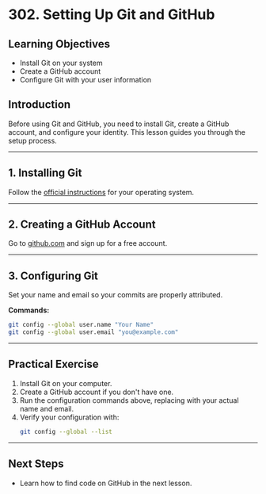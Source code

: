 # 302. Setting Up Git and GitHub

## Learning Objectives

- Install Git on your system
- Create a GitHub account
- Configure Git with your user information

## Introduction

Before using Git and GitHub, you need to install Git, create a GitHub account, and configure your identity. This lesson guides you through the setup process.

---

## 1. Installing Git

Follow the [official instructions](https://git-scm.com/book/en/v2/Getting-Started-Installing-Git) for your operating system.

---

## 2. Creating a GitHub Account

Go to [github.com](https://github.com) and sign up for a free account.

---

## 3. Configuring Git

Set your name and email so your commits are properly attributed.

**Commands:**

```sh
git config --global user.name "Your Name"
git config --global user.email "you@example.com"
```

---

## Practical Exercise

1. Install Git on your computer.
2. Create a GitHub account if you don't have one.
3. Run the configuration commands above, replacing with your actual name and email.
4. Verify your configuration with:
   ```sh
   git config --global --list
   ```

---

## Next Steps

- Learn how to find code on GitHub in the next lesson.
